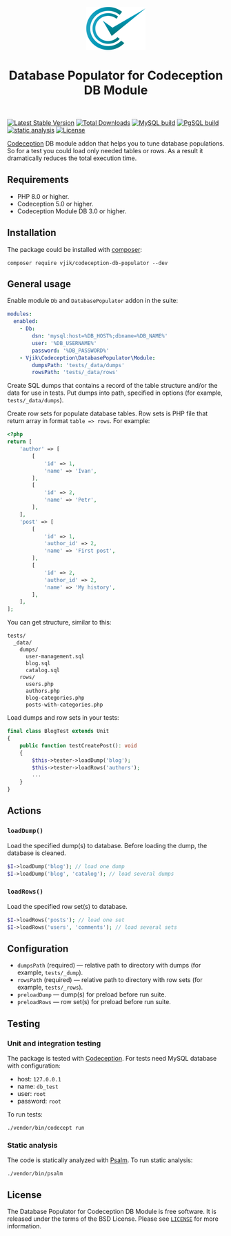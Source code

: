 <p align="center">
    <img src="codeception-logo.png" height="100">
    <h1 align="center">Database Populator for Codeception DB Module</h1>
    <br>
</p>

[![Latest Stable Version](http://poser.pugx.org/vjik/codeception-db-populator/v)](https://packagist.org/packages/vjik/codeception-db-populator)
[![Total Downloads](http://poser.pugx.org/vjik/codeception-db-populator/downloads)](https://packagist.org/packages/vjik/codeception-db-populator)
[![MySQL build](https://github.com/vjik/codeception-db-populator/actions/workflows/build-mysql.yml/badge.svg)](https://github.com/vjik/codeception-db-populator/actions/workflows/build-mysql.yml)
[![PgSQL build](https://github.com/vjik/codeception-db-populator/actions/workflows/build-pgsql.yml/badge.svg)](https://github.com/vjik/codeception-db-populator/actions/workflows/build-pgsql.yml)
[![static analysis](https://github.com/vjik/codeception-db-populator/actions/workflows/static.yml/badge.svg)](https://github.com/vjik/codeception-db-populator/actions/workflows/static.yml)
[![License](http://poser.pugx.org/vjik/codeception-db-populator/license)](/LICENSE)

[Codeception](https://codeception.com/) DB module addon that helps you to tune database populations. 
So for a test you could load only needed tables or rows. As a result it dramatically reduces the total execution time.

## Requirements

- PHP 8.0 or higher.
- Codeception 5.0 or higher.
- Codeception Module DB 3.0 or higher.

## Installation

The package could be installed with [composer](https://getcomposer.org/download/):

```shell
composer require vjik/codeception-db-populator --dev
```
## General usage

Enable module `Db` and `DatabasePopulator` addon in the suite:

```yml
modules:
  enabled:
    - Db:
        dsn: 'mysql:host=%DB_HOST%;dbname=%DB_NAME%'
        user: '%DB_USERNAME%'
        password: '%DB_PASSWORD%'
    - Vjik\Codeception\DatabasePopulator\Module:
        dumpsPath: 'tests/_data/dumps'
        rowsPath: 'tests/_data/rows'
```

Create SQL dumps that contains a record of the table structure and/or the data for use in tests.
Put dumps into path, specified in options (for example, `tests/_data/dumps`).

Create row sets for populate database tables. Row sets is PHP file that return array in format `table => rows`.
For example:

```php
<?php
return [
    'author' => [
        [
            'id' => 1,
            'name' => 'Ivan',
        ],
        [
            'id' => 2,
            'name' => 'Petr',
        ],
    ],
    'post' => [
        [
            'id' => 1,
            'author_id' => 2,
            'name' => 'First post',
        ],
        [
            'id' => 2,
            'author_id' => 2,
            'name' => 'My history',
        ],
    ],
];
```

You can get structure, similar to this:

```
tests/
  _data/
    dumps/
      user-management.sql
      blog.sql
      catalog.sql
    rows/
      users.php
      authors.php
      blog-categories.php
      posts-with-categories.php
```

Load dumps and row sets in your tests:

```php
final class BlogTest extends Unit
{
    public function testCreatePost(): void
    {
        $this->tester->loadDump('blog');
        $this->tester->loadRows('authors');
        ...
    }
}
```

## Actions

### `loadDump()`

Load the specified dump(s) to database. Before loading the dump, the database is cleaned.

```php
$I->loadDump('blog'); // load one dump
$I->loadDump('blog', 'catalog'); // load several dumps
```

### `loadRows()`

Load the specified row set(s) to database.

```php
$I->loadRows('posts'); // load one set
$I->loadRows('users', 'comments'); // load several sets
```

## Configuration


- `dumpsPath` (required) — relative path to directory with dumps (for example, `tests/_dump`).
- `rowsPath` (required) — relative path to directory with row sets (for example, `tests/_rows`).
- `preloadDump` — dump(s) for preload before run suite.
- `preloadRows` — row set(s) for preload before run suite.

## Testing

### Unit and integration testing

The package is tested with [Codeception](https://codeception.com/). For tests need MySQL database with configuration:

- host: `127.0.0.1`
- name: `db_test`
- user: `root`
- password: `root`

To run tests:

```shell
./vendor/bin/codecept run
```

### Static analysis

The code is statically analyzed with [Psalm](https://psalm.dev/). To run static analysis:

```shell
./vendor/bin/psalm
```

## License

The Database Populator for Codeception DB Module is free software. It is released under the terms of the BSD License. Please see [`LICENSE`](./LICENSE.md) for more information.
